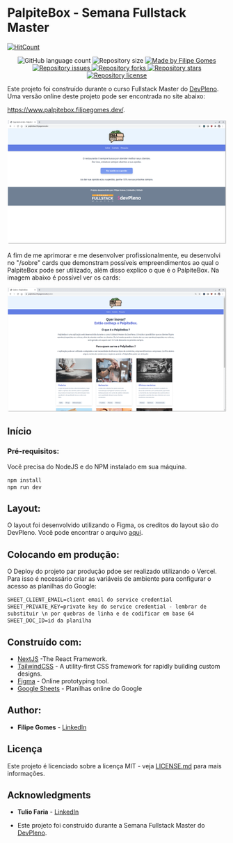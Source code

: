 # PalpiteBox - Semana Fullstack Master



[![HitCount](http://hits.dwyl.com/lipegomes/https://githubcom/lipegomes/palpitebox.svg)](http://hits.dwyl.com/lipegomes/https://githubcom/lipegomes/palpitebox)

<p align="center">
    <img alt="GitHub language count" src="https://img.shields.io/github/languages/count/lipegomes/PalpiteBox">	
    <img alt="Repository size" src="https://img.shields.io/github/repo-size/lipegomes/PalpiteBox">
    <a href="https://www.linkedin.com/in/eliaspjuk/">
    <img alt="Made by Filipe Gomes" src="https://img.shields.io/badge/made%20by-Filipe%20Gomes-brightgreen">
   </a>
    <a href="https://github.com/lipegomes/palpitebox/issues">
      <img alt="Repository issues" scr="https://img.shields.io/github/issues/lipegomes/palpitebox">
    </a>
    <a href="https://github.com/lipegomes/palpitebox/network/members">
      <img alt="Repository forks" scr="https://img.shields.io/github/forks/lipegomes/palpitebox">
    </a>
     <a href="https://github.com/lipegomes/palpitebox/stargazers">
      <img alt="Repository stars" scr="https://img.shields.io/github/stars/lipegomes/palpitebox">
    </a>
     <a href="https://github.com/lipegomes/palpitebox/blob/main/LICENSE.md">
      <img alt="Repository license" scr="https://img.shields.io/github/license/lipegomes/palpitebox">
    </a>
</p>

Este projeto foi construído durante o curso Fullstack Master do [DevPleno](https://devpleno.com). Uma versão online deste projeto pode ser encontrada no site abaixo:

https://www.palpitebox.filipegomes.dev/.

![](https://github.com/lipegomes/palpitebox/blob/main/print.png)

A fim de me aprimorar e me desenvolver profissionalmente, eu desenvolvi no "/sobre" cards que demonstram possíveis empreendimentos ao qual o PalpiteBox pode ser utilizado, além disso explico o que é o PalpiteBox. Na imagem abaixo é possível ver os cards:

![](https://github.com/lipegomes/palpitebox/blob/main/public/sobre.png)


## 

## Início

### 

### Pré-requisitos:

Você precisa do NodeJS e do NPM instalado em sua máquina.

```
npm install
npm run dev
```

## 

## Layout:

O layout foi desenvolvido utilizando o Figma, os creditos do layout são do DevPleno. Você pode encontrar o arquivo [aqui](https://www.figma.com/file/HxvAYhS6l7UDI49u8uLdaC/palpite-box?node-id=0%3A1).

## 

## Colocando em produção:

O Deploy do projeto par produção pdoe ser realizado utilizando o Vercel. Para isso é necessário criar as variáveis de ambiente para configurar o acesso as  planilhas do Google:

```
SHEET_CLIENT_EMAIL=client email do service credential
SHEET_PRIVATE_KEY=private key do service credential - lembrar de substituir \n por quebras de linha e de codificar em base 64
SHEET_DOC_ID=id da planilha
```

## 

## Construído com:

- [NextJS](https://nextjs.org/) -The React Framework.
- [TailwindCSS](https://tailwindcss.com/) - A utility-first CSS framework for rapidly building custom designs.
- [Figma](https://figma.com/) - Online prototyping tool.
- [Google Sheets](https://drive.google.com) - Planilhas online do Google

## 

## Author:

- **Filipe Gomes** - [LinkedIn](https://www.linkedin.com/in/filipe-gomes-43905a1b2/)

## 

## Licença

Este projeto é licenciado sobre a licença MIT - veja [LICENSE.md](https://github.com/lipegomes/palpitebox/blob/main/LICENSE.md) para mais informações.

## 

## Acknowledgments

- **Tulio Faria** - [LinkedIn](https://www.linkedin.com/in/tuliofaria/)

- Este projeto foi construído durante a Semana Fullstack Master do [DevPleno](https://devpleno.com).
